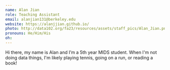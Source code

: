 ```yaml
---
name: Alan Jian
role: Teaching Assistant
email: alanjian131@berkeley.edu
website: https://alanjjian.github.io/
photo: http://data102.org/fa23/resources/assets/staff_pics/Alan_Jian.png
pronouns: He/Him/His
oh: 
---
```

Hi there, my name is Alan and I’m a 5th year MIDS student. When I'm not doing data things, I'm likely playing tennis, going on a run, or reading a book!

